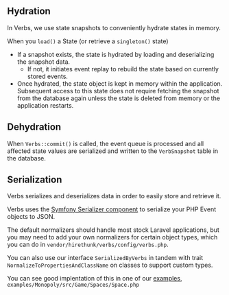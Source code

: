 <!-- @todo this is all very technical, might use rewording -->

<!--notes-->

<!--hydration
- Broker::commit method
- can see what happens on the back end
- runs handle on the events, stores all the states on snapshots store

- read state::load method (what happens at the beginning)

- can maybe show the json blob of a dehydrated state?


- serialization explanation
    - Verbs serializes and deserializes things to strings to be stored
    - We have default serializers in the verbs.config
    - You can add another type of object like this:
        - SerializeByVerbs interface
        - And a Trait called something like "SerializesToPropertyNamesAndValues"
            - I'll take all this and serialize to JSON

    - Like synths but for verbs
        - like a DTO on a state would need a new serializer
        - Or the LineItemCollection from invoices-->

## Hydration

In Verbs, we use state snapshots to conveniently hydrate states in memory.

When you `load()` a State (or retrieve a `singleton()` state)
- If a snapshot exists, the state is hydrated by loading and deserializing the snapshot data.
    - If not, it initiates event replay to rebuild the state based on currently stored events.
- Once hydrated, the state object is kept in memory within the application. Subsequent access to this state does not require fetching the snapshot from the database again unless the state is deleted from memory or the application restarts.

## Dehydration

When `Verbs::commit()` is called, the event queue is processed and all affected state values are serialized and written to the `VerbSnapshot` table in the database.

## Serialization

Verbs serializes and deserializes data in order to easily store and retrieve it.

<!-- verbatim from config -->
Verbs uses the [Symfony Serializer component](https://symfony.com/components/Serializer) to serialize your PHP Event objects to JSON.

The default normalizers should handle most stock Laravel applications, but you may need to add your own normalizers for certain object types, which you can do in `vendor/hirethunk/verbs/config/verbs.php`.
<!-- // -->

You can also use our interface `SerializedByVerbs` in tandem with trait `NormalizeToPropertiesAndClassName` on classes to support custom types.

You can see good implentation of this in one of our [examples](https://github.com/hirethunk/verbs/blob/main/examples/Monopoly/src/Game/Spaces/Space.php), `examples/Monopoly/src/Game/Spaces/Space.php`
